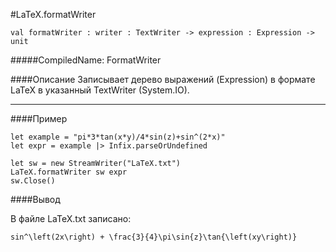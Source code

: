 #LaTeX.formatWriter

	val formatWriter : writer : TextWriter -> expression : Expression ->  unit


#####CompiledName: FormatWriter


####Описание
Записывает дерево выражений (Expression) в формате LaTeX в указанный TextWriter (System.IO).

----------

####Пример

    let example = "pi*3*tan(x*y)/4*sin(z)+sin^(2*x)"
    let expr = example |> Infix.parseOrUndefined
    
    let sw = new StreamWriter("LaTeX.txt")
    LaTeX.formatWriter sw expr 
    sw.Close()

####Вывод

В файле LaTeX.txt записано:

    sin^\left(2x\right) + \frac{3}{4}\pi\sin{z}\tan{\left(xy\right)}

